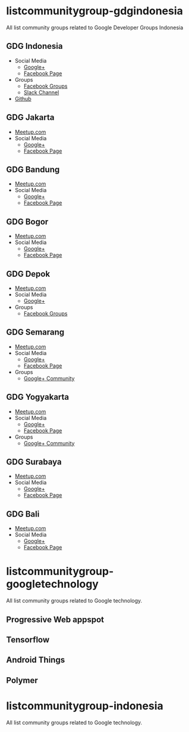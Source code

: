 # listcommunitygroup-gdgindonesia
All list community groups related to Google Developer Groups Indonesia
## GDG Indonesia
* Social Media
  - [Google+](https://plus.google.com/+GDGIndonesia)
  - [Facebook Page](https://www.facebook.com/gdgid)
* Groups
  - [Facebook Groups](https://www.facebook.com/groups/1064105957069646/)
  - [Slack Channel](https://gdg-indonesia.appspot.com/)
* [Github](https://github.com/gdgindonesia)


## GDG Jakarta
* [Meetup.com](https://www.meetup.com/GDG-Jakarta)
* Social Media
  - [Google+](https://plus.google.com/+GDGJakarta)
  - [Facebook Page](https://www.facebook.com/GDG-Jakarta-164096230749652/)

## GDG Bandung
* [Meetup.com](https://www.meetup.com/GDG-Bandung/)
* Social Media
  - [Google+](https://plus.google.com/116540975738895644478)
  - [Facebook Page](https://www.facebook.com/gdgbdg/)

## GDG Bogor
* [Meetup.com](https://www.meetup.com/GDG-Bogor/)
* Social Media
  - [Google+](https://plus.google.com/115236007602721811397)
  - [Facebook Page](https://www.facebook.com/gdgbogor/)

## GDG Depok
* [Meetup.com](https://www.meetup.com/GDG-Depok/)
* Social Media
  - [Google+](https://plus.google.com/+GDGDepok)
* Groups
  - [Facebook Groups](https://www.facebook.com/groups/gdgdepok/)

## GDG Semarang
* [Meetup.com](https://www.meetup.com/GDG-Semarang)
* Social Media
  - [Google+](https://plus.google.com/107095076091983603214)
  - [Facebook Page](https://www.facebook.com/GDGSemarang/)
* Groups
  - [Google+ Community](https://plus.google.com/communities/116281918551537555506)

## GDG Yogyakarta
* [Meetup.com](https://www.meetup.com/GDG-Jogjakarta/)
* Social Media
  - [Google+](https://plus.google.com/109945435659234416221)
  - [Facebook Page](https://www.facebook.com/gdg.jogjakarta/)
* Groups
  - [Google+ Community](https://plus.google.com/communities/111523057334940282642)

## GDG Surabaya
* [Meetup.com](https://www.meetup.com/GDGSurabaya/)
* Social Media
  - [Google+](https://plus.google.com/+gdgsurabayaorg)
  - [Facebook Page](https://www.facebook.com/GDGSurabaya/)

## GDG Bali
* [Meetup.com](https://www.meetup.com/GDG-Bali/)
* Social Media
  - [Google+](https://plus.google.com/107250991524800875957)
  - [Facebook Page](https://www.facebook.com/gdgbali/)

# listcommunitygroup-googletechnology
All list community groups related to Google technology.

## Progressive Web appspot

## Tensorflow

## Android Things

## Polymer

# listcommunitygroup-indonesia
All list community groups related to Google technology.
